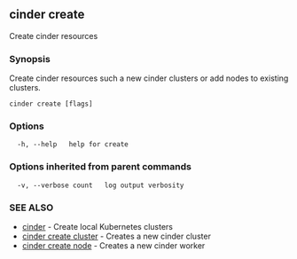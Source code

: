 ## cinder create

Create cinder resources

### Synopsis

Create cinder resources such a new cinder clusters or add nodes to existing clusters.

```
cinder create [flags]
```

### Options

```
  -h, --help   help for create
```

### Options inherited from parent commands

```
  -v, --verbose count   log output verbosity
```

### SEE ALSO

* [cinder](cinder.md)	 - Create local Kubernetes clusters
* [cinder create cluster](cinder-create-cluster.md)	 - Creates a new cinder cluster
* [cinder create node](cinder-create-node.md)	 - Creates a new cinder worker

